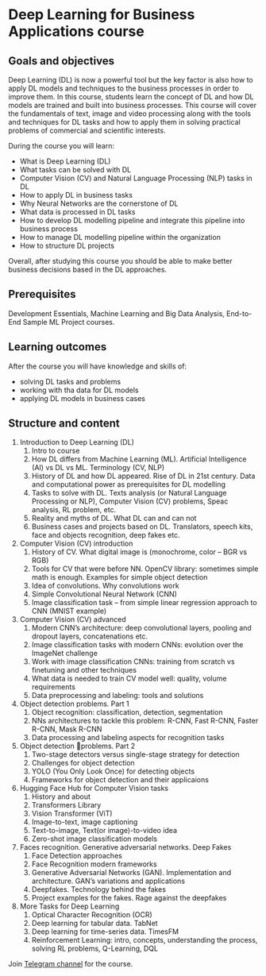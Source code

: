# Deep Learning for Business Applications course
## Goals and objectives

Deep Learning (DL) is now a powerful tool but the key factor is also how to apply DL models and techniques to the business processes in order to improve them. In this course, students learn the concept of DL and how DL models are trained and built into business processes. This course will cover the fundamentals of text, image and video processing along with the tools and techniques for DL tasks and how to apply them in solving practical problems of commercial and scientific interests.

During the course you will learn:
-	What is Deep Learning (DL)
-	What tasks can be solved with DL
-	Computer Vision (CV) and Natural Language Processing (NLP) tasks in DL
-	How to apply DL in business tasks
-	Why Neural Networks are the cornerstone of DL
-	What data is processed in DL tasks
-	How to develop DL modelling pipeline and integrate this pipeline into business process
-	How to manage DL modelling pipeline within the organization
-	How to structure DL projects

Overall, after studying this course you should be able to make better business decisions based in the DL approaches.

## Prerequisites 

Development Essentials, Machine Learning and Big Data Analysis, End-to-End Sample ML Project courses.

## Learning outcomes

After the course you will have knowledge and skills of: 
-	solving DL tasks and problems
-	working with tha data for DL models
-	applying DL models in business cases

## Structure and content

1. Introduction to Deep Learning (DL)
    1. Intro to course
    2. How DL differs from Machine Learning (ML). Artificial Intelligence (AI) vs DL vs ML. Terminology (CV, NLP)
    3. History of DL and how DL appeared. Rise of DL in 21st century. Data and computational power as prerequisites for DL modelling
    4. Tasks to solve with DL. Texts analysis (or Natural Language Processing or NLP), Computer Vision (CV) problems, Speac analysis, RL problem, etc.
    5. Reality and myths of DL. What DL can and can not
    6. Business cases and projects based on DL. Translators, speech kits, face and objects recognition, deep fakes etc.
2. Computer Vision (CV) introduction
   1. History of CV. What digital image is (monochrome, color – BGR vs RGB)
   2. Tools for CV that were before NN. OpenCV library: sometimes simple math is enough. Examples for simple object detection
   3. Idea of convolutions. Why convolutions work
   4. Simple Convolutional Neural Network (CNN)
   5. Image classification task – from simple linear regression approach to CNN (MNIST example)
3. Computer Vision (CV) advanced
   1. Modern CNN’s architecture: deep convolutional layers, pooling and dropout layers, concatenations etc.
   2. Image classification tasks with modern CNNs: evolution over the ImageNet challenge
   3. Work with image classification CNNs: training from scratch vs finetuning and other techniques
   4. What data is needed to train CV model well: quality, volume requirements
   5. Data preprocessing and labeling: tools and solutions
4. Object detection problems. Part 1
   1. Object recognition: classification, detection, segmentation
   2. NNs architectures to tackle this problem: R-CNN, Fast R-CNN, Faster R-CNN, Mask R-CNN
   3. Data processing and labeling aspects for recognition tasks
5. Object detection problems. Part 2
   1. Two-stage detectors versus single-stage strategy for detection
   2. Challenges for object detection
   3. YOLO (You Only Look Once) for detecting objects
   4. Frameworks for object detection and their applicaions
6. Hugging Face Hub for Computer Vision tasks
   1. History and about
   2. Transformers Library
   3. Vision Transformer (ViT)
   4. Image-to-text, image captioning
   5. Text-to-image, Text(or image)-to-video idea
   6. Zero-shot image classification models
7. Faces recognition. Generative adversarial networks. Deep Fakes
   1. Face Detection approaches
   2. Face Recognition modern frameworks
   3. Generative Adversarial Networks (GAN). Implementation and architecture. GAN’s variations and applications
   4. Deepfakes. Technology behind the fakes
   5. Project examples for the fakes. Rage against the deepfakes
8. More Tasks for Deep Learning
   1. Optical Character Recognition (OCR)
   2. Deep learning for tabular data. TabNet
   3. Deep learning for time-series data. TimesFM
   4. Reinforcement Learning: intro, concepts, understanding the process, solving RL problems, Q-Learning, DQL


Join [Telegram channel](https://t.me/+MYyB2NdGTnc2MGJi) for the course.

